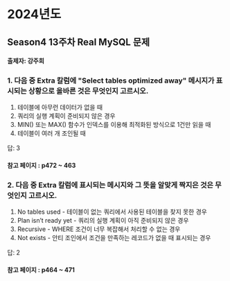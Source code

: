 # 2024년도
## Season4 13주차 Real MySQL 문제
#### 출제자: 강주희

### 1. 다음 중 Extra 칼럼에 "Select tables optimized away" 메시지가 표시되는 상황으로 올바른 것은 무엇인지 고르시오.

1. 테이블에 아무런 데이터가 없을 때
2. 쿼리의 실행 계획이 준비되지 않은 경우
3. MIN() 또는 MAX() 함수가 인덱스를 이용해 최적화된 방식으로 1건만 읽을 때
4. 테이블이 여러 개 조인될 때

답: 3

#### 참고 페이지 : p472 ~ 463


### 2. 다음 중 Extra 칼럼에 표시되는 메시지와 그 뜻을 알맞게 짝지은 것은 무엇인지 고르시오.

1. No tables used - 테이블이 없는 쿼리에서 사용된 테이블을 찾지 못한 경우
2. Plan isn’t ready yet - 쿼리의 실행 계획이 아직 준비되지 않은 경우
3. Recursive - WHERE 조건이 너무 복잡해서 처리할 수 없는 경우
4. Not exists - 안티 조인에서 조건을 만족하는 레코드가 없을 때 표시되는 경우

답: 2

#### 참고 페이지 : p464 ~ 471
